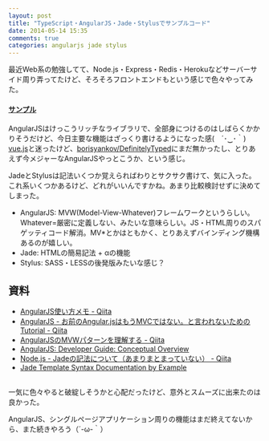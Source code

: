 ```yaml
---
layout: post
title: "TypeScript・AngularJS・Jade・Stylusでサンプルコード"
date: 2014-05-14 15:35
comments: true
categories: angularjs jade stylus
---
```


最近Web系の勉強してて、Node.js・Express・Redis・Herokuなどサーバーサイド周り弄ってたけど、そろそろフロントエンドもという感じで色々やってみた。

#### [サンプル](http://ice-me.herokuapp.com/angular#/)

AngularJSはけっこうリッチなライブラリで、全部身につけるのはしばらくかかりそうだけど、今日主要な機能はざっくり書けるようになった感(　´･‿･｀)
[vue.js](http://vuejs.org/)と迷ったけど、[borisyankov/DefinitelyTyped](https://github.com/borisyankov/DefinitelyTyped)にまだ無かったし、とりあえず今メジャーなAngularJSやっとこうか、という感じ。

JadeとStylusは記法いくつか覚えらればわりとサクサク書けて、気に入った。これ系いくつかあるけど、どれがいいんですかね。あまり比較検討せずに決めてしまった。


- AngularJS: MVW(Model-View-Whatever)フレームワークというらしい。Whatever=厳密に定義しない、みたいな意味らしい。JS・HTML周りのスパゲッティコード解消。MV*とかはともかく、とりあえずバインディング機構あるのが嬉しい。
- Jade: HTMLの簡易記法 + αの機能
- Stylus: SASS・LESSの後発版みたいな感じ？

<!-- more -->

## 資料

- [AngularJS使い方メモ - Qiita](http://qiita.com/opengl-8080/items/2fe0a20c314b1c824cc5)
- [AngularJS - お前のAngular.jsはもうMVCではない。と言われないためのTutorial - Qiita](http://qiita.com/icoxfog417/items/2ac773c33a8b34288551)
- [AngularJSのMVWパターンを理解する - Qiita](http://qiita.com/zoetro/items/a45dbc18bb2b22e944b2)
- [AngularJS: Developer Guide: Conceptual Overview](https://docs.angularjs.org/guide/concepts)
- [Node.js - Jadeの記法について（あまりまとまっていない） - Qiita](http://qiita.com/sasaplus1/items/189560f80cf337d40fdf)
- [Jade Template Syntax Documentation by Example](http://naltatis.github.io/jade-syntax-docs/)

##




一気に色々やると破綻しそうかと心配だったけど、意外とスムーズに出来たのは良かった。

AngularJS、シングルページアプリケーション周りの機能はまだ終えてないから、また続きやろう（´-ω-｀）